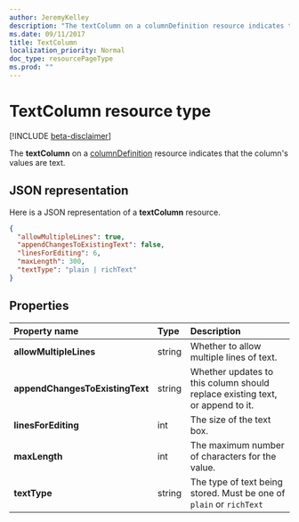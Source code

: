 ```yaml
---
author: JeremyKelley
description: "The textColumn on a columnDefinition resource indicates that the column's values are text."
ms.date: 09/11/2017
title: TextColumn
localization_priority: Normal
doc_type: resourcePageType
ms.prod: ""
---
```

# TextColumn resource type

[!INCLUDE [beta-disclaimer](../../includes/beta-disclaimer.md)]

The **textColumn** on a [columnDefinition](columndefinition.md) resource indicates that the column's values are text.

## JSON representation

Here is a JSON representation of a **textColumn** resource.
<!-- { "blockType": "resource", "@odata.type": "microsoft.graph.textColumn" } -->

```json
{
  "allowMultipleLines": true,
  "appendChangesToExistingText": false,
  "linesForEditing": 6,
  "maxLength": 300,
  "textType": "plain | richText"
}
```

## Properties

| Property name                   | Type   | Description
|:--------------------------------|:-------|:-----------------------------------------------
| **allowMultipleLines**          | string | Whether to allow multiple lines of text.
| **appendChangesToExistingText** | string | Whether updates to this column should replace existing text, or append to it.
| **linesForEditing**             | int    | The size of the text box.
| **maxLength**                   | int    | The maximum number of characters for the value.
| **textType**                    | string | The type of text being stored. Must be one of `plain` or `richText`

<!--
{
  "type": "#page.annotation",
  "description": "",
  "keywords": "",
  "section": "documentation",
  "tocPath": "Resources/TextColumn",
  "suppressions": []
}
-->
